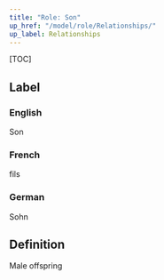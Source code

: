 ```yaml
---
title: "Role: Son"
up_href: "/model/role/Relationships/"
up_label: Relationships
---
```


[TOC]

## Label

### English
Son

### French
fils

### German
Sohn

## Definition
Male offspring
